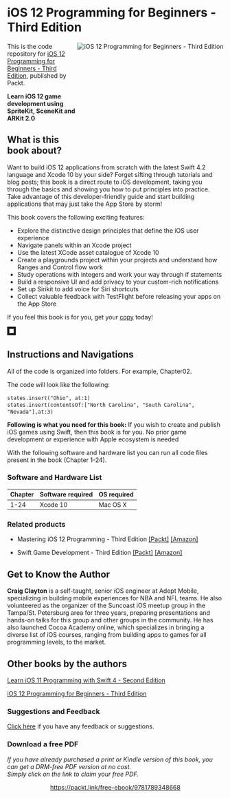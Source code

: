 


# iOS 12 Programming for Beginners - Third Edition

<a href="https://www.packtpub.com/application-development/ios-12-programming-beginners-third-edition?utm_source=github&utm_medium=repository&utm_campaign=9781789348668 "><img src="https://dz13w8afd47il.cloudfront.net/sites/default/files/imagecache/ppv4_main_book_cover/B10970.png" alt="iOS 12 Programming for Beginners - Third Edition" height="256px" align="right"></a>

This is the code repository for [iOS 12 Programming for Beginners - Third Edition](https://www.packtpub.com/application-development/ios-12-programming-beginners-third-edition?utm_source=github&utm_medium=repository&utm_campaign=9781789348668 ), published by Packt.

**Learn iOS 12 game development using SpriteKit, SceneKit and ARKit 2.0**

## What is this book about?
Want to build iOS 12 applications from scratch with the latest Swift 4.2 language and Xcode 10 by your side? Forget sifting through tutorials and blog posts; this book is a direct route to iOS development, taking you through the basics and showing you how to put principles into practice. Take advantage of this developer-friendly guide and start building applications that may just take the App Store by storm!

This book covers the following exciting features:
* Explore the distinctive design principles that define the iOS user experience 
* Navigate panels within an Xcode project 
* Use the latest XCode asset catalogue of Xcode 10 
* Create a playgrounds project within your projects and understand how Ranges and Control flow work 
* Study operations with integers and work your way through if statements 
* Build a responsive UI and add privacy to your custom-rich notifications 
* Set up Sirikit to add voice for Siri shortcuts 
* Collect valuable feedback with TestFlight before releasing your apps on the App Store 

If you feel this book is for you, get your [copy](https://www.amazon.com/dp/1-789-34866-8) today!

<a href="https://www.packtpub.com/?utm_source=github&utm_medium=banner&utm_campaign=GitHubBanner"><img src="https://raw.githubusercontent.com/PacktPublishing/GitHub/master/GitHub.png" 
alt="https://www.packtpub.com/" border="5" /></a>

## Instructions and Navigations
All of the code is organized into folders. For example, Chapter02.

The code will look like the following:
```
states.insert("Ohio", at:1) 
states.insert(contentsOf:["North Carolina", "South Carolina", "Nevada"],at:3) 
```

**Following is what you need for this book:**
If you wish to create and publish iOS games using Swift, then this book is for you. No prior game development or experience with Apple ecosystem is needed

With the following software and hardware list you can run all code files present in the book (Chapter 1-24).
### Software and Hardware List
| Chapter | Software required | OS required |
| ------- | ------------------|-------------|
| 1-24    | Xcode 10          |  Mac OS X   |


### Related products
* Mastering iOS 12 Programming - Third Edition [[Packt]](https://www.packtpub.com/application-development/mastering-ios-12-programming-third-edition?utm_source=github&utm_medium=repository&utm_campaign=9781789133202 ) [[Amazon]](https://www.amazon.com/dp/1-789-13320-3)

* Swift Game Development - Third Edition [[Packt]](https://www.packtpub.com/game-development/swift-game-development-third-edition?utm_source=github&utm_medium=repository&utm_campaign=9781788471152) [[Amazon]](https://www.amazon.com/dp/1-788-47115-6)


## Get to Know the Author
**Craig Clayton**
is a self-taught, senior iOS engineer at Adept Mobile, specializing in building mobile experiences for NBA and NFL teams. He also volunteered as the organizer of the Suncoast iOS meetup group in the Tampa/St. Petersburg area for three years, preparing presentations and hands-on talks for this group and other groups in the community. He has also launched Cocoa Academy online, which specializes in bringing a diverse list of iOS courses, ranging from building apps to games for all programming levels, to the market.


## Other books by the authors
[Learn iOS 11 Programming with Swift 4 - Second Edition](https://www.packtpub.com/application-development/learn-ios-11-programming-swift-4-second-edition?utm_source=github&utm_medium=repository&utm_campaign=9781788390750 )

[iOS 12 Programming for Beginners - Third Edition](https://www.packtpub.com/application-development/ios-10-programming-beginners?utm_source=github&utm_medium=repository&utm_campaign=)

### Suggestions and Feedback
[Click here](https://docs.google.com/forms/d/e/1FAIpQLSdy7dATC6QmEL81FIUuymZ0Wy9vH1jHkvpY57OiMeKGqib_Ow/viewform) if you have any feedback or suggestions.


### Download a free PDF

 <i>If you have already purchased a print or Kindle version of this book, you can get a DRM-free PDF version at no cost.<br>Simply click on the link to claim your free PDF.</i>
<p align="center"> <a href="https://packt.link/free-ebook/9781789348668">https://packt.link/free-ebook/9781789348668 </a> </p>